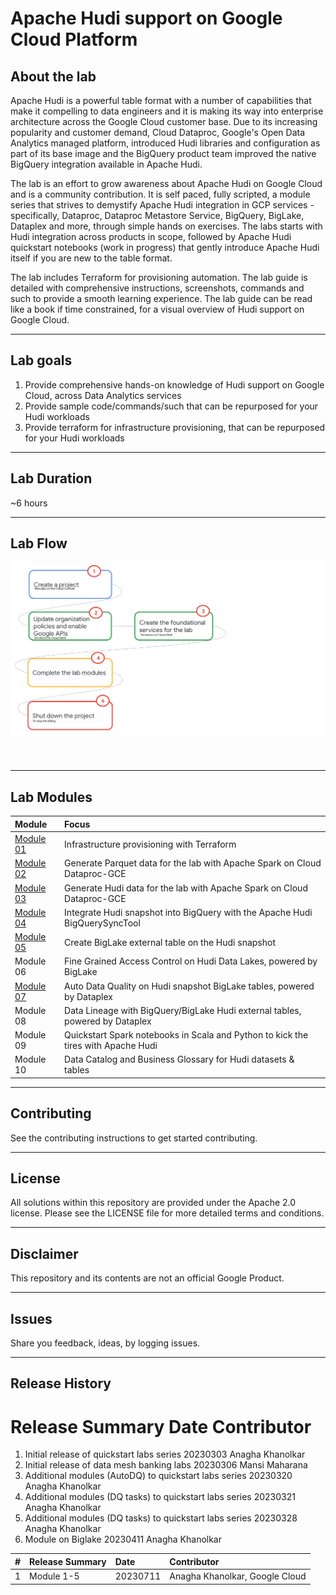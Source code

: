 # Apache Hudi support on Google Cloud Platform

## About the lab

Apache Hudi is a powerful table format with a number of capabilities that make it compelling to data engineers and it is making its way into enterprise architecture across the Google Cloud customer base. Due to its increasing popularity and customer demand, Cloud Dataproc, Google's Open Data Analytics managed platform, introduced Hudi libraries and configuration as part of its base image and the BigQuery product team improved the native BigQuery integration available in Apache Hudi.   

The lab is an effort to grow awareness about Apache Hudi on Google Cloud and is a community contribution. It is self paced, fully scripted, a module series that strives to demystify Apache Hudi integration in GCP services - specifically, Dataproc, Dataproc Metastore Service, BigQuery, BigLake, Dataplex and more, through simple hands on exercises. The labs starts with Hudi integration across products in scope, followed by Apache Hudi quickstart notebooks (work in progress) that gently introduce Apache Hudi itself if you are new to the table format.

The lab includes Terraform for provisioning automation. The lab guide is detailed with comprehensive instructions, screenshots, commands and such to provide a smooth learning experience. The lab guide can be read like a book if time constrained, for a visual overview of Hudi support on Google Cloud. 

<hr>


## Lab goals

1. Provide comprehensive hands-on knowledge of Hudi support on Google Cloud, across Data Analytics services
2. Provide sample code/commands/such that can be repurposed for your Hudi workloads
4. Provide terraform for infrastructure provisioning, that can be repurposed for your Hudi workloads

<hr>


## Lab Duration

~6 hours

<hr>


## Lab Flow

![README](04-images/m00-01.png)   
<br><br>

<hr>

## Lab Modules

| Module | Focus | 
| :-- | :--- |  
| [Module 01](03-lab-guide/Module-01.md) |  Infrastructure provisioning with Terraform | 
| [Module 02](03-lab-guide/Module-02.md) |  Generate Parquet data for the lab with Apache Spark on Cloud Dataproc-GCE |
| [Module 03](03-lab-guide/Module-03.md) |  Generate Hudi data for the lab with Apache Spark on Cloud Dataproc-GCE | 
| [Module 04](03-lab-guide/Module-04.md) |  Integrate Hudi snapshot into BigQuery with the Apache Hudi BigQuerySyncTool |
| [Module 05](03-lab-guide/Module-05.md) |  Create BigLake external table on the Hudi snapshot |
| Module 06 |  Fine Grained Access Control on Hudi Data Lakes, powered by BigLake |
| [Module 07](03-lab-guide/Module-07.md) |  Auto Data Quality on Hudi snapshot BigLake tables, powered by Dataplex |
| Module 08 |  Data Lineage with BigQuery/BigLake Hudi external tables, powered by Dataplex |
| Module 09 |  Quickstart Spark notebooks in Scala and Python to kick the tires with Apache Hudi |
| Module 10 |  Data Catalog and Business Glossary for Hudi datasets & tables |

<hr>

## Contributing
See the contributing instructions to get started contributing.

<hr>

## License
All solutions within this repository are provided under the Apache 2.0 license. Please see the LICENSE file for more detailed terms and conditions.

<hr>

## Disclaimer
This repository and its contents are not an official Google Product.

<hr>

## Issues
Share you feedback, ideas, by logging issues.

<hr>

## Release History
#	Release Summary	Date	Contributor
1.	Initial release of quickstart labs series	20230303	Anagha Khanolkar
2.	Initial release of data mesh banking labs	20230306	Mansi Maharana
3.	Additional modules (AutoDQ) to quickstart labs series	20230320	Anagha Khanolkar
4.	Additional modules (DQ tasks) to quickstart labs series	20230321	Anagha Khanolkar
5.	Additional modules (DQ tasks) to quickstart labs series	20230328	Anagha Khanolkar
6.	Module on Biglake	20230411	Anagha Khanolkar

| # | Release Summary | Date | Contributor |
| :-- | :--- |  :--- |  :--- |  
| 1 |  Module 1-5 | 20230711 | Anagha Khanolkar, Google Cloud |

